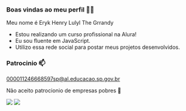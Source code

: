 ### Boas vindas ao meu perfil 🐱‍💻

Meu nome é Eryk Henry Lulyl The Grrandy

- Estou realizando um curso profissional na Alura!
- Eu sou fluente em JavaScript.
- Utilizo essa rede social para postar meus projetos desenvolvidos.

### Patrocinio 📫

000011246668597sp@al.educacao.sp.gov.br

Não aceito patrocionio de empresas pobres 🤗

![]([https://media1.tenor.com/m/QmiXofpmgjYAAAAd/menina-da-bota-meninadabota.gif])
![](https://c.tenor.com/QmiXofpmgjYAAAAd/tenor.gif)

